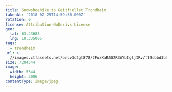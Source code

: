 ```yaml
---
title: Snowshoehike to Geitfjellet Trondheim
takenAt: '2018-02-25T14:59:30.000Z'
rotation: 0
license: Attribution-NoDerivs License
geo:
  lat: 63.43688
  lng: 10.335005
tags:
  - trondheim
url: >-
  //images.ctfassets.net/bncv3c2gt878/2FuzXaR5G2R3AYbIgljIRv/f19cbbd3b348e2eb4cdad4fc7ed79b82/snowshoehike-to-geitfjellet-trondheim_39770279654_o
size: 7204344
image:
  width: 5344
  height: 3006
contentType: image/jpeg
---
```


